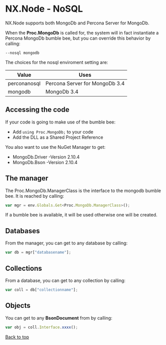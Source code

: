 # NX.Node - NoSQL

NX.Node supports both MongoDb and Percona Server for MongoDb.

When the **Proc.MongoDb** is called for, the system will in fact instantiate
a Percona MongoDb bumble bee, but you can override this behavior by calling:
```
--nosql mongodb
```

The choices for the nosql enviroment setting are:

Value|Uses
-----|----
perconanosql|Percona Server for MongoDb 3.4
mongodb|MongoDb 3.4

## Accessing the code

If your code is going  to make use of the bumble bee:

* Add ```using Proc.MongoDb;``` to your code
* Add the DLL as a Shared Project Reference

You also want to use the NuGet Manager to get:

* MongoDb.Driver -Version 2.10.4
* MongoDb.Bson -Version 2.10.4

## The manager

The Proc.MongoDb.ManagerClass is the interface to the mongodb bumble bee.
It is reached by calling:
```JavaScript
var mgr = env.Globals.Get<Proc.MongoDb.ManagerClass>();
```
If a bumble bee is available, it will be used otherwise one will be created.

## Databases

From the manager, you can get to any database by calling:
```JavaScript
var db = mgr["databasename"];
```

## Collections

From a database, you can get to any collection by calling:
```JavaScript
var coll = db["collectionname"];
```

## Objects

You can get to any **BsonDocument** from by calling:
```JavaScript
var obj = coll.Interface.xxxx();
```

[Back to top](../README.md)
